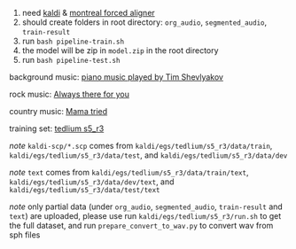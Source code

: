 1. need [kaldi](https://github.com/kaldi-asr/kaldi) & [montreal forced aligner](https://github.com/MontrealCorpusTools/Montreal-Forced-Aligner/releases)
2. should create folders in root directory: `org_audio`, `segmented_audio`, `train-result`
3. run `bash pipeline-train.sh`
4. the model will be zip in `model.zip` in the root directory
5. run `bash pipeline-test.sh`

background music: [piano music played by Tim Shevlyakov](https://www.youtube.com/watch?v=kWUBmAMHd3M)

rock music: [Always there for you](https://archive.org/details/ClassicRockMusic80s90s/Always+there+for+you.mp3)

country music: [Mama tried](https://archive.org/details/OlderCountryMusic80sAnd90s/Mama+Tried.mp3)

training set: [tedlium s5_r3](https://www.openslr.org/51/)

*note* `kaldi-scp/*.scp` comes from `kaldi/egs/tedlium/s5_r3/data/train`, `kaldi/egs/tedlium/s5_r3/data/test`, and `kaldi/egs/tedlium/s5_r3/data/dev`

*note* `text` comes from `kaldi/egs/tedlium/s5_r3/data/train/text`, `kaldi/egs/tedlium/s5_r3/data/dev/text`, and `kaldi/egs/tedlium/s5_r3/data/test/text`

*note* only partial data (under `org_audio`, `segmented_audio`, `train-result` and `text`) are uploaded, please use run `kaldi/egs/tedlium/s5_r3/run.sh` to get the full dataset, and run `prepare_convert_to_wav.py` to convert wav from sph files
